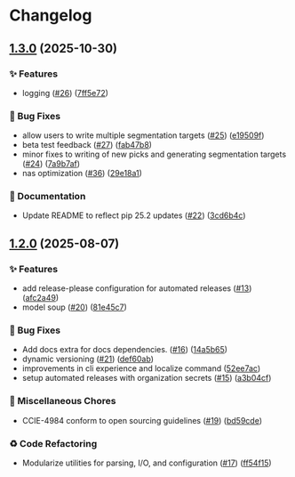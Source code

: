 # Changelog

## [1.3.0](https://github.com/chanzuckerberg/octopi/compare/octopi-v1.2.0...octopi-v1.3.0) (2025-10-30)


### ✨ Features

* logging ([#26](https://github.com/chanzuckerberg/octopi/issues/26)) ([7ff5e72](https://github.com/chanzuckerberg/octopi/commit/7ff5e723796d8a8ef3fdb46f8f07fa7f527b6a11))


### 🐞 Bug Fixes

* allow users to write multiple segmentation targets ([#25](https://github.com/chanzuckerberg/octopi/issues/25)) ([e19509f](https://github.com/chanzuckerberg/octopi/commit/e19509f322f53fde23c8e597ee00b549f7034874))
* beta test feedback ([#27](https://github.com/chanzuckerberg/octopi/issues/27)) ([fab47b8](https://github.com/chanzuckerberg/octopi/commit/fab47b89c31971f246c82ca6d92acd89429bf438))
* minor fixes to writing of new picks and generating segmentation targets ([#24](https://github.com/chanzuckerberg/octopi/issues/24)) ([7a9b7af](https://github.com/chanzuckerberg/octopi/commit/7a9b7af535f620d636319f30428b3edd838f1195))
* nas optimization ([#36](https://github.com/chanzuckerberg/octopi/issues/36)) ([29e18a1](https://github.com/chanzuckerberg/octopi/commit/29e18a15137b6acce899d72f6c8f96fe3a0552d9))


### 📝 Documentation

* Update README to reflect pip 25.2 updates ([#22](https://github.com/chanzuckerberg/octopi/issues/22)) ([3cd6b4c](https://github.com/chanzuckerberg/octopi/commit/3cd6b4ce1b2145b5c474eee9e3f1fcabb384df3e))

## [1.2.0](https://github.com/chanzuckerberg/octopi/compare/octopi-v1.1.0...octopi-v1.2.0) (2025-08-07)


### ✨ Features

* add release-please configuration for automated releases ([#13](https://github.com/chanzuckerberg/octopi/issues/13)) ([afc2a49](https://github.com/chanzuckerberg/octopi/commit/afc2a49e972c6f2225d01b58712d9bb1da6673db))
* model soup ([#20](https://github.com/chanzuckerberg/octopi/issues/20)) ([81e45c7](https://github.com/chanzuckerberg/octopi/commit/81e45c7b2a3422132d936ad04ba971d8e16eef90))


### 🐞 Bug Fixes

* Add docs extra for docs dependencies. ([#16](https://github.com/chanzuckerberg/octopi/issues/16)) ([14a5b65](https://github.com/chanzuckerberg/octopi/commit/14a5b655050529d5094d3eb2ebd48856ebfe2c34))
* dynamic versioning ([#21](https://github.com/chanzuckerberg/octopi/issues/21)) ([def60ab](https://github.com/chanzuckerberg/octopi/commit/def60ab403b9c8a7b8bd5a51b8f9c079a85b38e1))
* improvements in cli experience and localize command ([52ee7ac](https://github.com/chanzuckerberg/octopi/commit/52ee7ac2f001ffbb096fac320ab9610ca1673855))
* setup automated releases with organization secrets ([#15](https://github.com/chanzuckerberg/octopi/issues/15)) ([a3b04cf](https://github.com/chanzuckerberg/octopi/commit/a3b04cfca8d161953b310b2a18a61995628734ec))


### 🧹 Miscellaneous Chores

* CCIE-4984 conform to open sourcing guidelines ([#19](https://github.com/chanzuckerberg/octopi/issues/19)) ([bd59cde](https://github.com/chanzuckerberg/octopi/commit/bd59cdeee4e85d6bc29e7d4151885e9a9344e508))


### ♻️ Code Refactoring

* Modularize utilities for parsing, I/O, and configuration ([#17](https://github.com/chanzuckerberg/octopi/issues/17)) ([ff54f15](https://github.com/chanzuckerberg/octopi/commit/ff54f1559077a1ef5655fb2d34c7eaf328be2caf))

